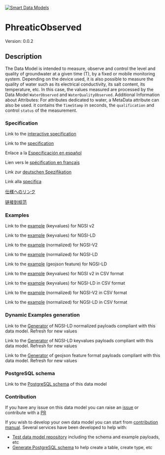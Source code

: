 [![Smart Data Models](https://smartdatamodels.org/wp-content/uploads/2022/01/SmartDataModels_logo.png "Logo")](https://smartdatamodels.org)
# PhreaticObserved
Version: 0.0.2

## Description 

The Data Model is intended to measure, observe and control the level and quality of groundwater at a given time (T), by a fixed or mobile monitoring system. Depending on the device used, it is also possible to measure the quality of water such as its electrical conductivity, its salt content, its temperature, etc. In this case, the values measured are processed by the Data Model `WaterObserved` and `WaterQualityObserved`. Additional Information about Attributes: For attributes dedicated to water, a MetaData attribute can also be used. it contains the `TimeStamp` in seconds, the `qualification` and control `status` of the measurement.
### Specification

Link to the [interactive specification](https://swagger.lab.fiware.org/?url=https://smart-data-models.github.io/dataModel.Environment/PhreaticObserved/swagger.yaml)

Link to the [specification](https://github.com/smart-data-models/dataModel.Environment/blob/master/PhreaticObserved/doc/spec.md)

Enlace a la [Especificación en español](https://github.com/smart-data-models/dataModel.Environment/blob/master/PhreaticObserved/doc/spec_ES.md)

Lien vers le [spécification en français](https://github.com/smart-data-models/dataModel.Environment/blob/master/PhreaticObserved/doc/spec_FR.md)

Link zur [deutschen Spezifikation](https://github.com/smart-data-models/dataModel.Environment/blob/master/PhreaticObserved/doc/spec_DE.md)

Link alla [specifica](https://github.com/smart-data-models/dataModel.Environment/blob/master/PhreaticObserved/doc/spec_IT.md)

[仕様へのリンク](https://github.com/smart-data-models/dataModel.Environment/blob/master/PhreaticObserved/doc/spec_JA.md)

[链接到规范](https://github.com/smart-data-models/dataModel.Environment/blob/master/PhreaticObserved/doc/spec_ZH.md)
### Examples

Link to the [example](https://smart-data-models.github.io/dataModel.Environment/PhreaticObserved/examples/example.json) (keyvalues) for NGSI v2

Link to the [example](https://smart-data-models.github.io/dataModel.Environment/PhreaticObserved/examples/example.jsonld) (keyvalues) for NGSI-LD

Link to the [example](https://smart-data-models.github.io/dataModel.Environment/PhreaticObserved/examples/example-normalized.json) (normalized) for NGSI-V2

Link to the [example](https://smart-data-models.github.io/dataModel.Environment/PhreaticObserved/examples/example-normalized.jsonld) (normalized) for NGSI-LD

Link to the [example](https://smart-data-models.github.io/dataModel.Environment/PhreaticObserved/examples/example-geojsonfeature.json) (geojson feature) for NGSI-LD

Link to the [example](https://github.com/smart-data-models/dataModel.Environment/blob/master/PhreaticObserved/examples/example.json.csv) (keyvalues) for NGSI v2 in CSV format

Link to the [example](https://github.com/smart-data-models/dataModel.Environment/blob/master/PhreaticObserved/examples/example.jsonld.csv) (keyvalues) for NGSI-LD in CSV format

Link to the [example](https://github.com/smart-data-models/dataModel.Environment/blob/master/PhreaticObserved/examples/example-normalized.json.csv) (normalized) for NGSI-V2 in CSV format

Link to the [example](https://github.com/smart-data-models/dataModel.Environment/blob/master/PhreaticObserved/examples/example-normalized.jsonld.csv) (normalized) for NGSI-LD in CSV format
### Dynamic Examples generation

Link to the [Generator](https://smartdatamodels.org/extra/ngsi-ld_generator.php?schemaUrl=https://raw.githubusercontent.com/smart-data-models/dataModel.Environment/master/PhreaticObserved/schema.json&email=info@smartdatamodels.org) of NGSI-LD normalized payloads compliant with this data model. Refresh for new values

Link to the [Generator](https://smartdatamodels.org/extra/ngsi-ld_generator_keyvalues.php?schemaUrl=https://raw.githubusercontent.com/smart-data-models/dataModel.Environment/master/PhreaticObserved/schema.json&email=info@smartdatamodels.org) of NGSI-LD keyvalues payloads compliant with this data model. Refresh for new values

Link to the [Generator](https://smartdatamodels.org/extra/geojson_features_generator.php?schemaUrl=https://raw.githubusercontent.com/smart-data-models/dataModel.Environment/master/PhreaticObserved/schema.json&email=info@smartdatamodels.org) of geojson feature format payloads compliant with this data model. Refresh for new values
### PostgreSQL schema

Link to the [PostgreSQL schema](https://github.com/smart-data-models/dataModel.Environment/blob/master/PhreaticObserved/schema.sql) of this data model
### Contribution

 If you have any issue on this data model you can raise an [issue](https://github.com/smart-data-models/dataModel.Environment/issues)  or contribute with a [PR](https://github.com/smart-data-models/dataModel.Environment/pulls)

 If you wish to develop your own data model you can start from [contribution manual](https://bit.ly/contribution_manual). Several services have been developed to help with: 
 - [Test data model repository](https://smartdatamodels.org/index.php/data-models-contribution-api/) including the schema and example payloads, etc
 - [Generate PostgreSQL schema](https://smartdatamodels.org/index.php/sql-service/) to help create a table, create type, etc